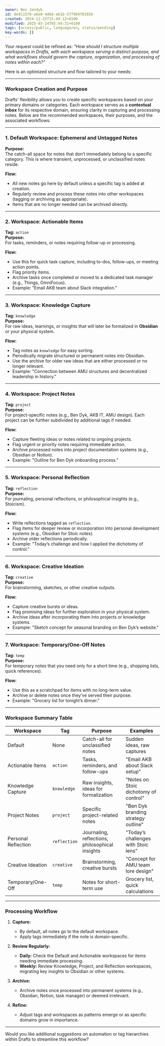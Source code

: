 ```yaml
---
owner: Ben Jendyk
id: 0e91157b-a6e0-4d6d-a61b-57f969f0265b
created: 2024-12-15T15:49:12+0100
modified: 2025-03-24T05:44:31+0100
tags: [access/public, language/en, status/pending]
key-words: []
---
```


Your request could be refined as: *"How should I structure multiple workspaces in Drafts, with each workspace serving a distinct purpose, and what workflows should govern the capture, organization, and processing of notes within each?"*

Here is an optimized structure and flow tailored to your needs:

---

### **Workspace Creation and Purpose**

Drafts' flexibility allows you to create specific workspaces based on your primary domains or categories. Each workspace serves as a **contextual inbox** for its respective domain, ensuring clarity in capturing and processing notes. Below are the recommended workspaces, their purposes, and the associated workflows:

---

### **1. Default Workspace: Ephemeral and Untagged Notes**
**Purpose:**  
The catch-all space for notes that don’t immediately belong to a specific category. This is where transient, unprocessed, or unclassified notes reside.

**Flow:**  
- All new notes go here by default unless a specific tag is added at creation.  
- Regularly review and process these notes into other workspaces (tagging or archiving as appropriate).  
- Items that are no longer needed can be archived directly.

---

### **2. Workspace: Actionable Items**
**Tag:** `action`  
**Purpose:**  
For tasks, reminders, or notes requiring follow-up or processing.

**Flow:**  
- Use this for quick task capture, including to-dos, follow-ups, or meeting action points.  
- Flag priority items.  
- Archive tasks once completed or moved to a dedicated task manager (e.g., Things, OmniFocus).  
- Example: "Email AKB team about Slack integration."

---

### **3. Workspace: Knowledge Capture**
**Tag:** `knowledge`  
**Purpose:**  
For raw ideas, learnings, or insights that will later be formalized in **Obsidian** or your physical system.

**Flow:**  
- Tag notes as `knowledge` for easy sorting.  
- Periodically migrate structured or permanent notes into Obsidian.  
- Use the archive for older raw ideas that are either processed or no longer relevant.  
- Example: "Connection between AMU structures and decentralized leadership in history."

---

### **4. Workspace: Project Notes**
**Tag:** `project`  
**Purpose:**  
For project-specific notes (e.g., Ben Dyk, AKB IT, AMU design). Each project can be further subdivided by additional tags if needed.

**Flow:**  
- Capture fleeting ideas or notes related to ongoing projects.  
- Flag urgent or priority notes requiring immediate action.  
- Archive processed notes into project documentation systems (e.g., Obsidian or Notion).  
- Example: "Outline for Ben Dyk onboarding process."

---

### **5. Workspace: Personal Reflection**
**Tag:** `reflection`  
**Purpose:**  
For journaling, personal reflections, or philosophical insights (e.g., Stoicism).

**Flow:**  
- Write reflections tagged as `reflection`.  
- Flag items for deeper review or incorporation into personal development systems (e.g., Obsidian for Stoic notes).  
- Archive older reflections periodically.  
- Example: "Today’s challenge and how I applied the dichotomy of control."

---

### **6. Workspace: Creative Ideation**
**Tag:** `creative`  
**Purpose:**  
For brainstorming, sketches, or other creative outputs.

**Flow:**  
- Capture creative bursts or ideas.  
- Flag promising ideas for further exploration in your physical system.  
- Archive ideas after incorporating them into projects or knowledge systems.  
- Example: "Sketch concept for seasonal branding on Ben Dyk’s website."

---

### **7. Workspace: Temporary/One-Off Notes**
**Tag:** `temp`  
**Purpose:**  
For temporary notes that you need only for a short time (e.g., shopping lists, quick references).

**Flow:**  
- Use this as a scratchpad for items with no long-term value.  
- Archive or delete notes once they’ve served their purpose.  
- Example: "Grocery list for tonight’s dinner."

---

### **Workspace Summary Table**

| **Workspace**        | **Tag**       | **Purpose**                                        | **Examples**                           |
|-----------------------|---------------|----------------------------------------------------|----------------------------------------|
| Default               | None          | Catch-all for unclassified notes                  | Sudden ideas, raw captures             |
| Actionable Items      | `action`      | Tasks, reminders, and follow-ups                  | "Email AKB about Slack setup"          |
| Knowledge Capture     | `knowledge`   | Raw insights, ideas for formalization             | "Notes on Stoic dichotomy of control"  |
| Project Notes         | `project`     | Specific project-related notes                    | "Ben Dyk branding strategy outline"    |
| Personal Reflection   | `reflection`  | Journaling, reflections, philosophical insights   | "Today’s challenges with Stoic lens"   |
| Creative Ideation     | `creative`    | Brainstorming, creative bursts                    | "Concept for AMU team lore design"     |
| Temporary/One-Off     | `temp`        | Notes for short-term use                          | Grocery list, quick calculations       |

---

### **Processing Workflow**

1. **Capture:**  
   - By default, all notes go to the default workspace.  
   - Apply tags immediately if the note is domain-specific.  

2. **Review Regularly:**  
   - **Daily:** Check the Default and Actionable workspaces for items needing immediate processing.  
   - **Weekly:** Review Knowledge, Project, and Reflection workspaces, migrating key insights to Obsidian or other systems.

3. **Archive:**  
   - Archive notes once processed into permanent systems (e.g., Obsidian, Notion, task manager) or deemed irrelevant.  

4. **Refine:**  
   - Adjust tags and workspaces as patterns emerge or as specific domains grow in importance.

---

Would you like additional suggestions on automation or tag hierarchies within Drafts to streamline this workflow?